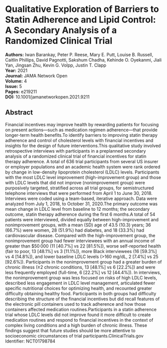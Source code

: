 # Qualitative Exploration of Barriers to Statin Adherence and Lipid Control: A Secondary Analysis of a Randomized Clinical Trial

**Authors:** Iwan Barankay, Peter P. Reese, Mary E. Putt, Louise B. Russell, Caitlin Phillips, David Pagnotti, Sakshum Chadha, Kehinde O. Oyekanmi, Jiali Yan, Jingsan Zhu, Kevin G. Volpp, Justin T. Clapp  
**Year:** 2021  
**Journal:** JAMA Network Open  
**Volume:** 4  
**Issue:** 5  
**Pages:** e219211  
**DOI:** 10.1001/jamanetworkopen.2021.9211  

## Abstract
Financial incentives may improve health by rewarding patients for focusing on present actions—such as medication regimen adherence—that provide longer-term health benefits.To identify barriers to improving statin therapy adherence and control of cholesterol levels with financial incentives and insights for the design of future interventions.This qualitative study involved retrospective interviews with participants in a preplanned secondary analysis of a randomized clinical trial of financial incentives for statin therapy adherence. A total of 636 trial participants from several US insurer or employer populations and an academic health system were rank ordered by change in low-density lipoprotein cholesterol (LDLC) levels. Participants with the most LDLC level improvement (high-improvement group) and those with LDLC levels that did not improve (nonimprovement group) were purposively targeted, stratified across all trial groups, for semistructured telephone interviews that were performed from April 1 to June 30, 2018. Interviews were coded using a team-based, iterative approach. Data were analyzed from July 1, 2018, to October 31, 2020.The primary outcome was mean change in LDLC level from baseline to 12 months; the secondary outcome, statin therapy adherence during the first 6 months.A total of 54 patients were interviewed, divided equally between high-improvement and nonimprovement groups, with a mean (SD) age of 43.5 (10.3) years; 36 (66.7%) were women, 28 (51.9%) had diabetes, and 18 (33.3%) had cardiovascular disease. Compared with the high-improvement group, the nonimprovement group had fewer interviewees with an annual income of greater than $50 000 (11 [40.7%] vs 22 [81.5%]), worse self-reported health (fair to poor, 13 [48.1%] vs 3 [11.1%]), more Black interviewees (16 [59.3%] vs 4 [14.8%]), and lower baseline LDLC levels (&gt;160 mg/dL, 2 [7.4%] vs 25 [92.6%]). Participants in the nonimprovement group had a greater burden of chronic illness (≥2 chronic conditions, 13 [48.1%] vs 6 [22.2%]) and were less frequently employed (full-time, 6 [22.2%] vs 12 [44.4%]). In interviews, the nonimprovement group was less focused on risks of high LDLC levels, described less engagement in LDLC level management, articulated fewer specific nutritional choices for optimizing health, and recounted greater difficulty obtaining healthy food. Participants in both groups had difficulty describing the structure of the financial incentives but did recall features of the electronic pill containers used to track adherence and how those containers affected medication routines.Participants in a statin adherence trial whose LDLC levels did not improve found it more difficult to create medication routines and respond to financial incentives in the context of complex living conditions and a high burden of chronic illness. These findings suggest that future studies should be more attentive to socioeconomic circumstances of trial participants.ClinicalTrials.gov Identifier: NCT01798784

